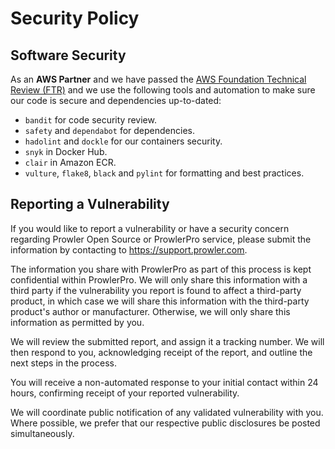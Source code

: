 # Security Policy

## Software Security
As an **AWS Partner** and we have passed the [AWS Foundation Technical Review (FTR)](https://aws.amazon.com/partners/foundational-technical-review/) and we use the following tools and automation to make sure our code is secure and dependencies up-to-dated:

- `bandit` for code security review.
- `safety` and `dependabot` for dependencies.
- `hadolint` and `dockle` for our containers security.
- `snyk` in Docker Hub.
- `clair` in Amazon ECR.
- `vulture`, `flake8`, `black` and `pylint` for formatting and best practices.

## Reporting a Vulnerability

If you would like to report a vulnerability or have a security concern regarding Prowler Open Source or ProwlerPro service, please submit the information by contacting to https://support.prowler.com.

The information you share with ProwlerPro as part of this process is kept confidential within ProwlerPro. We will only share this information with a third party if the vulnerability you report is found to affect a third-party product, in which case we will share this information with the third-party product's author or manufacturer. Otherwise, we will only share this information as permitted by you.

We will review the submitted report, and assign it a tracking number. We will then respond to you, acknowledging receipt of the report, and outline the next steps in the process.

You will receive a non-automated response to your initial contact within 24 hours, confirming receipt of your reported vulnerability.

We will coordinate public notification of any validated vulnerability with you. Where possible, we prefer that our respective public disclosures be posted simultaneously.
